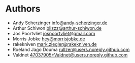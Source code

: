 <!--
  - SPDX-FileCopyrightText: 2024 Nextcloud GmbH and Nextcloud contributors
  - SPDX-License-Identifier: MIT
-->
# Authors

- Andy Scherzinger <info@andy-scherzinger.de>
- Arthur Schiwon <blizzz@arthur-schiwon.de>
- Jos Poortvliet <jospoortvliet@gmail.com>
- Morris Jobke <hey@morrisjobke.de>
- rakekniven <mark.ziegler@rakekniven.de>
- Roeland Jago Douma <rullzer@users.noreply.github.com>
- Valdnet <47037905+Valdnet@users.noreply.github.com>
